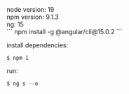 </h3>
node version: 19<br>
npm version: 9.1.3<br>
ng: 15<br>
```
 npm install -g @angular/cli@15.0.2
```
</h3><br>

install dependencies:
```
$ npm i
```

run:
```
$ ng s --o
```
